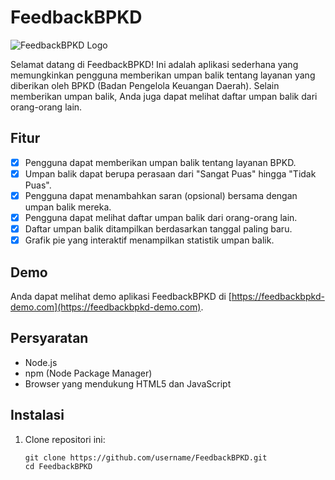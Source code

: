 # FeedbackBPKD

![FeedbackBPKD Logo](https://feedbackbpkd.rejanglebongkab.go.id/bpkd-logo.png)

Selamat datang di FeedbackBPKD! Ini adalah aplikasi sederhana yang memungkinkan pengguna memberikan umpan balik tentang layanan yang diberikan oleh BPKD (Badan Pengelola Keuangan Daerah). Selain memberikan umpan balik, Anda juga dapat melihat daftar umpan balik dari orang-orang lain.

## Fitur

- [x] Pengguna dapat memberikan umpan balik tentang layanan BPKD.
- [x] Umpan balik dapat berupa perasaan dari "Sangat Puas" hingga "Tidak Puas".
- [x] Pengguna dapat menambahkan saran (opsional) bersama dengan umpan balik mereka.
- [x] Pengguna dapat melihat daftar umpan balik dari orang-orang lain.
- [x] Daftar umpan balik ditampilkan berdasarkan tanggal paling baru.
- [x] Grafik pie yang interaktif menampilkan statistik umpan balik.

## Demo

Anda dapat melihat demo aplikasi FeedbackBPKD di [https://feedbackbpkd-demo.com](https://feedbackbpkd-demo.com).

## Persyaratan

- Node.js
- npm (Node Package Manager)
- Browser yang mendukung HTML5 dan JavaScript

## Instalasi

1. Clone repositori ini:

   ```shell
   git clone https://github.com/username/FeedbackBPKD.git
   cd FeedbackBPKD
